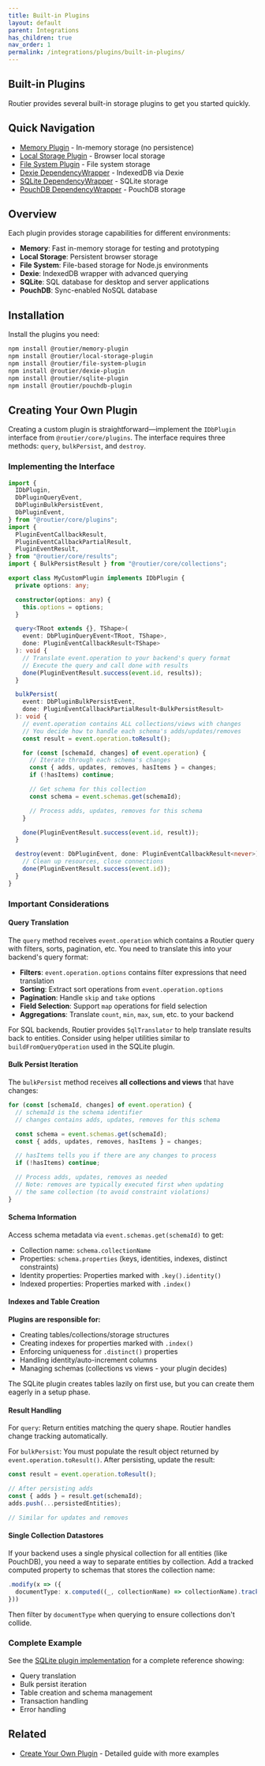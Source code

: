 ```yaml
---
title: Built-in Plugins
layout: default
parent: Integrations
has_children: true
nav_order: 1
permalink: /integrations/plugins/built-in-plugins/
---
```


## Built-in Plugins

Routier provides several built-in storage plugins to get you started quickly.

## Quick Navigation

- [Memory Plugin](memory/) - In-memory storage (no persistence)
- [Local Storage Plugin](local-storage/) - Browser local storage
- [File System Plugin](file-system/) - File system storage
- [Dexie DependencyWrapper](dexie/) - IndexedDB via Dexie
- [SQLite DependencyWrapper](sqlite/) - SQLite storage
- [PouchDB DependencyWrapper](pouchdb/) - PouchDB storage

## Overview

Each plugin provides storage capabilities for different environments:

- **Memory**: Fast in-memory storage for testing and prototyping
- **Local Storage**: Persistent browser storage
- **File System**: File-based storage for Node.js environments
- **Dexie**: IndexedDB wrapper with advanced querying
- **SQLite**: SQL database for desktop and server applications
- **PouchDB**: Sync-enabled NoSQL database

## Installation

Install the plugins you need:

```bash
npm install @routier/memory-plugin
npm install @routier/local-storage-plugin
npm install @routier/file-system-plugin
npm install @routier/dexie-plugin
npm install @routier/sqlite-plugin
npm install @routier/pouchdb-plugin
```

## Creating Your Own Plugin

Creating a custom plugin is straightforward—implement the `IDbPlugin` interface from `@routier/core/plugins`. The interface requires three methods: `query`, `bulkPersist`, and `destroy`.

### Implementing the Interface

```ts
import {
  IDbPlugin,
  DbPluginQueryEvent,
  DbPluginBulkPersistEvent,
  DbPluginEvent,
} from "@routier/core/plugins";
import {
  PluginEventCallbackResult,
  PluginEventCallbackPartialResult,
  PluginEventResult,
} from "@routier/core/results";
import { BulkPersistResult } from "@routier/core/collections";

export class MyCustomPlugin implements IDbPlugin {
  private options: any;

  constructor(options: any) {
    this.options = options;
  }

  query<TRoot extends {}, TShape>(
    event: DbPluginQueryEvent<TRoot, TShape>,
    done: PluginEventCallbackResult<TShape>
  ): void {
    // Translate event.operation to your backend's query format
    // Execute the query and call done with results
    done(PluginEventResult.success(event.id, results));
  }

  bulkPersist(
    event: DbPluginBulkPersistEvent,
    done: PluginEventCallbackPartialResult<BulkPersistResult>
  ): void {
    // event.operation contains ALL collections/views with changes
    // You decide how to handle each schema's adds/updates/removes
    const result = event.operation.toResult();

    for (const [schemaId, changes] of event.operation) {
      // Iterate through each schema's changes
      const { adds, updates, removes, hasItems } = changes;
      if (!hasItems) continue;

      // Get schema for this collection
      const schema = event.schemas.get(schemaId);

      // Process adds, updates, removes for this schema
    }

    done(PluginEventResult.success(event.id, result));
  }

  destroy(event: DbPluginEvent, done: PluginEventCallbackResult<never>): void {
    // Clean up resources, close connections
    done(PluginEventResult.success(event.id));
  }
}
```

### Important Considerations

#### Query Translation

The `query` method receives `event.operation` which contains a Routier query with filters, sorts, pagination, etc. You need to translate this into your backend's query format:

- **Filters**: `event.operation.options` contains filter expressions that need translation
- **Sorting**: Extract sort operations from `event.operation.options`
- **Pagination**: Handle `skip` and `take` options
- **Field Selection**: Support `map` operations for field selection
- **Aggregations**: Translate `count`, `min`, `max`, `sum`, etc. to your backend

For SQL backends, Routier provides `SqlTranslator` to help translate results back to entities. Consider using helper utilities similar to `buildFromQueryOperation` used in the SQLite plugin.

#### Bulk Persist Iteration

The `bulkPersist` method receives **all collections and views** that have changes:

```ts
for (const [schemaId, changes] of event.operation) {
  // schemaId is the schema identifier
  // changes contains adds, updates, removes for this schema

  const schema = event.schemas.get(schemaId);
  const { adds, updates, removes, hasItems } = changes;

  // hasItems tells you if there are any changes to process
  if (!hasItems) continue;

  // Process adds, updates, removes as needed
  // Note: removes are typically executed first when updating
  // the same collection (to avoid constraint violations)
}
```

#### Schema Information

Access schema metadata via `event.schemas.get(schemaId)` to get:

- Collection name: `schema.collectionName`
- Properties: `schema.properties` (keys, identities, indexes, distinct constraints)
- Identity properties: Properties marked with `.key().identity()`
- Indexed properties: Properties marked with `.index()`

#### Indexes and Table Creation

**Plugins are responsible for:**

- Creating tables/collections/storage structures
- Creating indexes for properties marked with `.index()`
- Enforcing uniqueness for `.distinct()` properties
- Handling identity/auto-increment columns
- Managing schemas (collections vs views - your plugin decides)

The SQLite plugin creates tables lazily on first use, but you can create them eagerly in a setup phase.

#### Result Handling

For `query`: Return entities matching the query shape. Routier handles change tracking automatically.

For `bulkPersist`: You must populate the result object returned by `event.operation.toResult()`. After persisting, update the result:

```ts
const result = event.operation.toResult();

// After persisting adds
const { adds } = result.get(schemaId);
adds.push(...persistedEntities);

// Similar for updates and removes
```

#### Single Collection Datastores

If your backend uses a single physical collection for all entities (like PouchDB), you need a way to separate entities by collection. Add a tracked computed property to schemas that stores the collection name:

```ts
.modify(x => ({
  documentType: x.computed((_, collectionName) => collectionName).tracked()
}))
```

Then filter by `documentType` when querying to ensure collections don't collide.

### Complete Example

See the [SQLite plugin implementation](https://github.com/agrejus/routier/blob/main/plugins/sqlite/src/SqliteDbPlugin.ts) for a complete reference showing:

- Query translation
- Bulk persist iteration
- Table creation and schema management
- Transaction handling
- Error handling

## Related

- [Create Your Own Plugin](../create-your-own/) - Detailed guide with more examples

